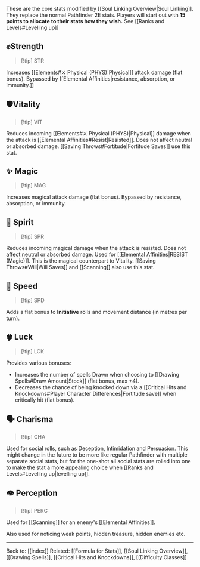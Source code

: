 These are the core stats modified by [[Soul Linking Overview|Soul Linking]]. They replace the normal Pathfinder 2E stats.
Players will start out with **15 points to allocate to their stats how they wish.**
See [[Ranks and Levels#Levelling up]]

## ✊Strength

> [!tip] STR

Increases [[Elements#⚔️ Physical (PHYS)|Physical]] attack damage (flat bonus). Bypassed by [[Elemental Affinities|resistance, absorption, or immunity.]]
## 🛡️Vitality

> [!tip] VIT

Reduces incoming [[Elements#⚔️ Physical (PHYS)|Physical]] damage when the attack is [[Elemental Affinities#Resist|Resisted]]. Does not affect neutral or absorbed damage. [[Saving Throws#Fortitude|Fortitude Saves]] use this stat.
## ✨ Magic

> [!tip] MAG

Increases magical attack damage (flat bonus). Bypassed by resistance, absorption, or immunity.
## 💙 Spirit

> [!tip] SPR

Reduces incoming magical damage when the attack is resisted. Does not affect neutral or absorbed damage. Used for [[Elemental Affinities|RESIST (Magic)]]. This is the magical counterpart to Vitality. [[Saving Throws#Will|Will Saves]] and [[Scanning]] also use this stat.
## 🏃 Speed

> [!tip] SPD

Adds a flat bonus to **Initiative** rolls and movement distance (in metres per turn).
## 🍀 Luck

> [!tip] LCK

Provides various bonuses:
*   Increases the number of spells Drawn when choosing to [[Drawing Spells#Draw Amount|Stock]] (flat bonus, max +4).
*   Decreases the chance of being knocked down via a [[Critical Hits and Knockdowns#Player Character Differences|Fortitude save]] when critically hit (flat bonus).

## 🗣️ Charisma

>[!tip] CHA

Used for social rolls, such as Deception, Intimidation and Persuasion.
This might change in the future to be more like regular Pathfinder with multiple separate social stats, but for the one-shot all social stats are rolled into one to make the stat a more appealing choice when [[Ranks and Levels#Levelling up|levelling up]].

## 👁️ Perception

>[!tip] PERC

Used for [[Scanning]] for an enemy's [[Elemental Affinities]].


Also used for noticing weak points, hidden treasure, hidden enemies etc.

---
Back to: [[index]]
Related: [[Formula for Stats]], [[Soul Linking Overview]], [[Drawing Spells]], [[Critical Hits and Knockdowns]], [[Difficulty Classes]]